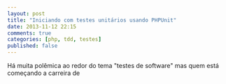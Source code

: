 ```yaml
---
layout: post
title: "Iniciando com testes unitários usando PHPUnit"
date: 2013-11-12 22:15
comments: true
categories: [php, tdd, testes]
published: false
---
```


Há muita polêmica ao redor do tema "testes de software" mas quem está começando a carreira de 
